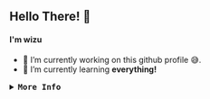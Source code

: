 ## Hello There! 👋
#### I'm wizu
- 🔭 I’m currently working on this github profile 😅.
- 🌱 I’m currently learning **everything!**
<details>
<summary><samp><b>More Info</b></samp></summary>
<br>
<a href="#_"><img alt="Stats" src="https://github-readme-stats.vercel.app/api?username=wizumon&layout=compact&theme=nightowl"/></a>
<a href="#_"><img alt="Top Language" src="https://github-readme-stats.vercel.app/api/top-langs/?username=wizumon&layout=compact&theme=nightowl"/></a>
</details>

